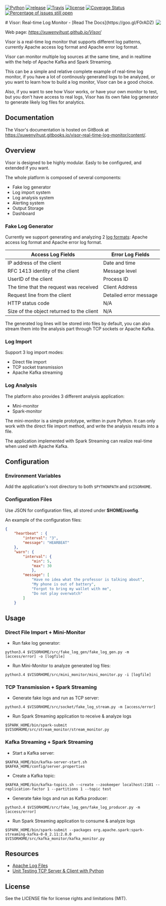 [![Python](https://img.shields.io/badge/python-3.4%2C%203.5%2C%203.6-blue.svg)](https://travis-ci.org/xuwenyihust/Visor)
[![release](https://img.shields.io/badge/release-v0.0-orange.svg)](https://github.com/xuwenyihust/Visor/releases/tag/v0.0)
[![Travis](https://travis-ci.org/xuwenyihust/Visor.svg?branch=master)](https://travis-ci.org/xuwenyihust/Visor)
[![license](https://img.shields.io/github/license/mashape/apistatus.svg?maxAge=2592000)](https://github.com/xuwenyihust/Visor/blob/master/LICENSE)
[![Coverage Status](https://coveralls.io/repos/github/xuwenyihust/Visor/badge.svg)](https://coveralls.io/github/xuwenyihust/Visor)
[![Percentage of issues still open](http://isitmaintained.com/badge/open/xuwenyihust/Visor.svg)](http://isitmaintained.com/project/xuwenyihust/Visor "Percentage of issues still open")

<img src="https://raw.githubusercontent.com/xuwenyihust/Visor/master/img/Visor.JPG" align="right" />
# Visor: Real-time Log Monitor - [Read The Docs](https://goo.gl/F0rADZ)

Web page: *https://xuwenyihust.github.io/Visor/*

Visor is a real-time log monitor that supports different log patterns, currently Apache access log format and Apache error log format.

Visor can monitor multiple log sources at the same time, and in realtime with the help of Apache Kafka and Spark Streaming.

This can be a simple and relative complete example of real-time log monitor, if you have a lot of continously generated logs to be analyzed, or you want to learn how to build a log monitor, Visor can be a good choice.

Also, if you want to see how Visor works, or have your own monitor to test, but you don't have access to real logs, Visor has its own fake log generator to generate likely log files for analytics.

## Documentation
The Visor's documentation is hosted on GitBook at https://xuwenyihust.gitbooks.io/visor-real-time-log-monitor/content/. 

## Overview
Visor is designed to be highly modular. Easly to be configured, and extended if you want. 

The whole platform is composed of several components: 
* Fake log generator
* Log import system
* Log analysis system
* Alerting system
* Output Storage
* Dashboard

### Fake Log Generator

Currently we support generating and analyzing 2 [log formats](https://github.com/xuwenyihust/Visor/wiki/Log-Formats): Apache access log format and Apache error log format.

|Access Log Fields|Error Log Fields|
|-----|-----|
|IP address of the client|Date and time|
|RFC 1413 identity of the client|Message level|
|UserID of the client|Process ID|
|The time that the request was received|Client Address|
|Request line from the client|Detailed error message|
|HTTP status code|N/A|
|Size of the object returned to the client|N/A|

The generated log lines will be stored into files by default, you can also stream them into the analysis part through TCP sockets or Apache Kafka.

### Log Import
Support 3 log import modes:
* Direct file import
* TCP socket transmission
* Apache Kafka streaming

### Log Analysis
The platform also provides 3 different analysis application:
* Mini-monitor
* Spark-monitor

The mini-monitor is a simple prototype, written in pure Python. It can only work with the direct file import method, and write the analysis results into a file.

The application implemented with Spark Streaming can realize real-time when used with Apache Kafka.

## Configuration
### Environment Variables
Add the application's root directory to both `$PYTHONPATH` and `$VISORHOME`.

### Configuration Files
Use JSON for configuration files, all stored under **$HOME/config**. 

An example of the configuration files:
```json
{
    "heartbeat" : { 
        "interval": "3",
        "message": "HEARBEAT"
    },
    "warn": {
        "interval": {
            "min": 5,
            "max": 30
            },
        "message": [
            "Have no idea what the professor is talking about", 
            "My phone is out of battery", 
            "Forgot to bring my wallet with me", 
            "Do not play overwatch" 
        ]
    }
```

## Usage

### Direct File Import + Mini-Monitor

* Run fake log generator:

```
python3.4 $VISORHOME/src/fake_log_gen/fake_log_gen.py -m [access/error] -o [logfile]
```

* Run Mini-Monitor to analyze generated log files:
```
python3.4 $VISORHOME/src/mini_monitor/mini_monitor.py -i [logfile]
```

### TCP Transmission + Spark Streaming

* Generate fake logs and run as TCP server:

```
python3.4 $VISORHOME/src/socket/fake_log_stream.py -m [access/error]
```

* Run Spark Streaming application to receive & analyze logs

```
$SPARK_HOME/bin/spark-submit $VISORHOME/src/stream_monitor/stream_monitor.py
```

### Kafka Streaming + Spark Streaming
* Start a Kafka server:
```
$KAFKA_HOME/bin/kafka-server-start.sh $KAFKA_HOME/config/server.properties
```

* Create a Kafka topic:
```
$KAFKA_HOME/bin/kafka-topics.sh --create --zookeeper localhost:2181 --replication-factor 1 --partitions 1 --topic test
```

* Generate fake logs and run as Kafka producer:
```
python3.4 $VISORHOME/src/fake_log_gen/fake_log_producer.py -m [access/error]
```

* Run Spark Streaming application to consume & analyze logs
```
$SPARK_HOME/bin/spark-submit --packages org.apache.spark:spark-streaming-kafka-0-8_2.11:2.0.0 $VISORHOME/src/kafka_monitor/kafka_monitor.py
```


## Resources
* [Apache Log Files](https://httpd.apache.org/docs/1.3/logs.html)
* [Unit Testing TCP Server & Client with Python](http://www.devdungeon.com/content/unit-testing-tcp-server-client-python)

## License
See the LICENSE file for license rights and limitations (MIT).

